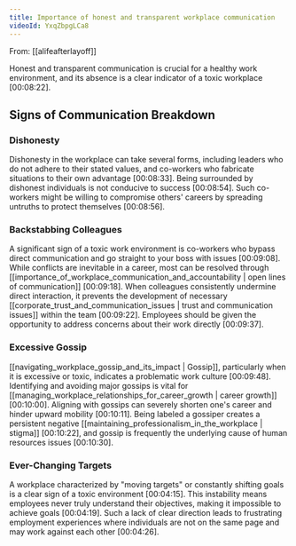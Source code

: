 ```yaml
---
title: Importance of honest and transparent workplace communication
videoId: YxqZbpgLCa8
---
```


From: [[alifeafterlayoff]] <br/> 

Honest and transparent communication is crucial for a healthy work environment, and its absence is a clear indicator of a toxic workplace <a class="yt-timestamp" data-t="00:08:22">[00:08:22]</a>.

## Signs of Communication Breakdown

### Dishonesty
Dishonesty in the workplace can take several forms, including leaders who do not adhere to their stated values, and co-workers who fabricate situations to their own advantage <a class="yt-timestamp" data-t="00:08:33">[00:08:33]</a>. Being surrounded by dishonest individuals is not conducive to success <a class="yt-timestamp" data-t="00:08:54">[00:08:54]</a>. Such co-workers might be willing to compromise others' careers by spreading untruths to protect themselves <a class="yt-timestamp" data-t="00:08:56">[00:08:56]</a>.

### Backstabbing Colleagues
A significant sign of a toxic work environment is co-workers who bypass direct communication and go straight to your boss with issues <a class="yt-timestamp" data-t="00:09:08">[00:09:08]</a>. While conflicts are inevitable in a career, most can be resolved through [[importance_of_workplace_communication_and_accountability | open lines of communication]] <a class="yt-timestamp" data-t="00:09:18">[00:09:18]</a>. When colleagues consistently undermine direct interaction, it prevents the development of necessary [[corporate_trust_and_communication_issues | trust and communication issues]] within the team <a class="yt-timestamp" data-t="00:09:22">[00:09:22]</a>. Employees should be given the opportunity to address concerns about their work directly <a class="yt-timestamp" data-t="00:09:37">[00:09:37]</a>.

### Excessive Gossip
[[navigating_workplace_gossip_and_its_impact | Gossip]], particularly when it is excessive or toxic, indicates a problematic work culture <a class="yt-timestamp" data-t="00:09:48">[00:09:48]</a>. Identifying and avoiding major gossips is vital for [[managing_workplace_relationships_for_career_growth | career growth]] <a class="yt-timestamp" data-t="00:10:00">[00:10:00]</a>. Aligning with gossips can severely shorten one's career and hinder upward mobility <a class="yt-timestamp" data-t="00:10:11">[00:10:11]</a>. Being labeled a gossiper creates a persistent negative [[maintaining_professionalism_in_the_workplace | stigma]] <a class="yt-timestamp" data-t="00:10:22">[00:10:22]</a>, and gossip is frequently the underlying cause of human resources issues <a class="yt-timestamp" data-t="00:10:30">[00:10:30]</a>.

### Ever-Changing Targets
A workplace characterized by "moving targets" or constantly shifting goals is a clear sign of a toxic environment <a class="yt-timestamp" data-t="00:04:15">[00:04:15]</a>. This instability means employees never truly understand their objectives, making it impossible to achieve goals <a class="yt-timestamp" data-t="00:04:19">[00:04:19]</a>. Such a lack of clear direction leads to frustrating employment experiences where individuals are not on the same page and may work against each other <a class="yt-timestamp" data-t="00:04:26">[00:04:26]</a>.